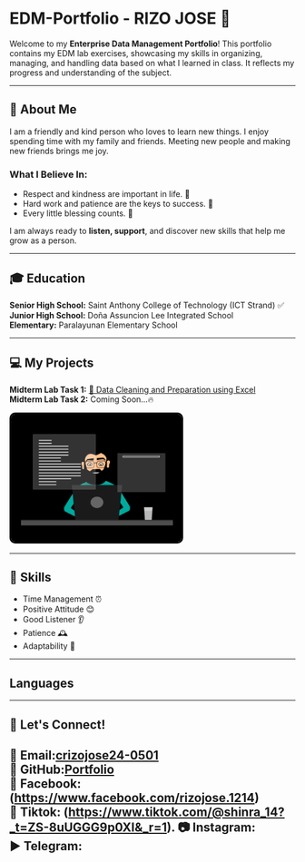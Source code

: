 # EDM-Portfolio - RIZO JOSE 🎯

Welcome to my **Enterprise Data Management Portfolio**! This portfolio contains my EDM lab exercises, showcasing my skills in organizing, managing, and handling data based on what I learned in class. It reflects my progress and understanding of the subject.

---

## 🌟 About Me
I am a friendly and kind person who loves to learn new things. I enjoy spending time with my family and friends. Meeting new people and making new friends brings me joy. 

### What I Believe In:
- Respect and kindness are important in life. 🤝
- Hard work and patience are the keys to success. 💪
- Every little blessing counts. 🙏

I am always ready to **listen, support**, and discover new skills that help me grow as a person.

---

## 🎓 Education
**Senior High School:** Saint Anthony College of Technology (ICT Strand) ✅  
**Junior High School:** Doña Assuncion Lee Integrated School  
**Elementary:** Paralayunan Elementary School  

---

## 💻 My Projects  
**Midterm Lab Task 1:** [📄 Data Cleaning and Preparation using Excel](https://nonchalants.github.io/Portfolio/)   
**Midterm Lab Task 2:** Coming Soon...🔥  

<img src="images/thoughtworks-gif_dribbble.gif" alt="Typing Man" style="width: 300px; border: 3px solid black; border-radius: 10px;">  
   
  
--- 

## 📌 Skills
- Time Management ⏰  
- Positive Attitude 😊  
- Good Listener 👂  
- Patience 🕰️  
- Adaptability 🔄  

---
## Languages


---

## 💪 Let's Connect!
📧 Email:[crizojose24-0501](crizojose24-0501@cca.edu.ph)  
🔗 GitHub:[Portfolio](https://nonchalants.github.io/Portfolio/)  
📱 Facebook: (https://www.facebook.com/rizojose.1214)   
🎼 Tiktok:   (https://www.tiktok.com/@shinra_14?_t=ZS-8uUGGG9p0XI&_r=1). 
📷 Instagram:   
▶️ Telegram:  
---

